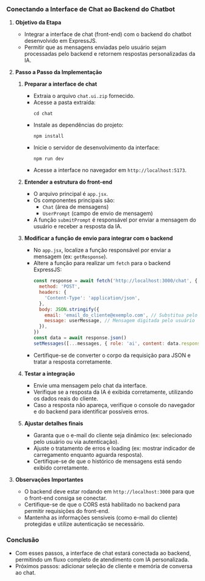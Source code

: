 ### Conectando a Interface de Chat ao Backend do Chatbot

1. **Objetivo da Etapa**

   - Integrar a interface de chat (front-end) com o backend do chatbot desenvolvido em ExpressJS.
   - Permitir que as mensagens enviadas pelo usuário sejam processadas pelo backend e retornem respostas personalizadas da IA.

2. **Passo a Passo da Implementação**

   1. **Preparar a interface de chat**

      - Extraia o arquivo `chat.ui.zip` fornecido.
      - Acesse a pasta extraída:
        ```
        cd chat
        ```
      - Instale as dependências do projeto:
        ```
        npm install
        ```
      - Inicie o servidor de desenvolvimento da interface:
        ```
        npm run dev
        ```
      - Acesse a interface no navegador em `http://localhost:5173`.

   2. **Entender a estrutura do front-end**

      - O arquivo principal é `app.jsx`.
      - Os componentes principais são:
        - `Chat` (área de mensagens)
        - `UserPrompt` (campo de envio de mensagem)
      - A função `submitPrompt` é responsável por enviar a mensagem do usuário e receber a resposta da IA.

   3. **Modificar a função de envio para integrar com o backend**

      - No `app.jsx`, localize a função responsável por enviar a mensagem (ex: `getResponse`).
      - Altere a função para realizar um `fetch` para o backend ExpressJS:
        ```js
        const response = await fetch('http://localhost:3000/chat', {
          method: 'POST',
          headers: {
            'Content-Type': 'application/json',
          },
          body: JSON.stringify({
            email: 'email_do_cliente@exemplo.com', // Substitua pelo e-mail do cliente logado/selecionado
            message: userMessage, // Mensagem digitada pelo usuário
          }),
        })
        const data = await response.json()
        setMessages([...messages, { role: 'ai', content: data.response }])
        ```
      - Certifique-se de converter o corpo da requisição para JSON e tratar a resposta corretamente.

   4. **Testar a integração**

      - Envie uma mensagem pelo chat da interface.
      - Verifique se a resposta da IA é exibida corretamente, utilizando os dados reais do cliente.
      - Caso a resposta não apareça, verifique o console do navegador e do backend para identificar possíveis erros.

   5. **Ajustar detalhes finais**
      - Garanta que o e-mail do cliente seja dinâmico (ex: selecionado pelo usuário ou via autenticação).
      - Ajuste o tratamento de erros e loading (ex: mostrar indicador de carregamento enquanto aguarda resposta).
      - Certifique-se de que o histórico de mensagens está sendo exibido corretamente.

3. **Observações Importantes**

   - O backend deve estar rodando em `http://localhost:3000` para que o front-end consiga se conectar.
   - Certifique-se de que o CORS está habilitado no backend para permitir requisições do front-end.
   - Mantenha as informações sensíveis (como e-mail do cliente) protegidas e utilize autenticação se necessário.

### Conclusão

- Com esses passos, a interface de chat estará conectada ao backend, permitindo um fluxo completo de atendimento com IA personalizada.
- Próximos passos: adicionar seleção de cliente e memória de conversa ao chat.
